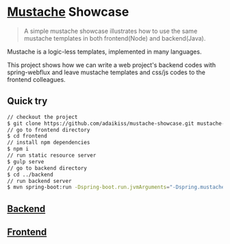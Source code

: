 # [Mustache](https://mustache.github.io/) Showcase

> A simple mustache showcase illustrates how to use the same mustache templates in both frontend(Node) and backend(Java).

Mustache is a logic-less templates, implemented in many languages. 

This project shows how we can write a web project's backend codes with spring-webflux and leave mustache templates and css/js codes to the frontend colleagues.

## Quick try
```bash
// checkout the project
$ git clone https://github.com/adaikiss/mustache-showcase.git mustache-showcase mustache-showcase
// go to frontend directory
$ cd frontend
// install npm dependencies
$ npm i
// run static resource server
$ gulp serve
// go to backend directory
$ cd ../backend
// run backend server
$ mvn spring-boot:run -Dspring-boot.run.jvmArguments="-Dspring.mustache.prefix=file:..\\frontend\\template\\ -Dspring.profiles.active=dev" 
```

## [Backend](backend/README.md)


## [Frontend](frontend/README.md)
